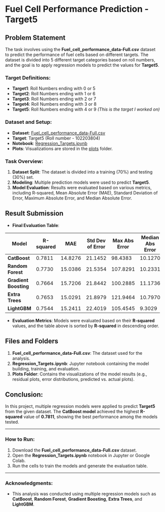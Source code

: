 # Fuel Cell Performance Prediction - Target5

## Problem Statement

The task involves using the **Fuel_cell_performance_data-Full.csv** dataset to predict the performance of fuel cells based on different targets. The dataset is divided into 5 different target categories based on roll numbers, and the goal is to apply regression models to predict the values for **Target5**.

### Target Definitions:
- **Target1**: Roll Numbers ending with 0 or 5
- **Target2**: Roll Numbers ending with 1 or 6
- **Target3**: Roll Numbers ending with 2 or 7
- **Target4**: Roll Numbers ending with 3 or 8
- **Target5**: Roll Numbers ending with 4 or 9 *(This is the target I worked on)*

### Dataset and Setup:
- **Dataset**: [Fuel_cell_performance_data-Full.csv](./Fuel_cell_performance_data-Full.csv)
- **Target**: Target5 (Roll number - 102203804)
- **Notebook**: [Regression_Targets.ipynb](./Regression_Targets.ipynb)
- **Plots**: Visualizations are stored in the [plots](./plots) folder.

### Task Overview:
1. **Dataset Split**: The dataset is divided into a training (70%) and testing (30%) set.
2. **Modeling**: Multiple prediction models were used to predict **Target5**.
3. **Model Evaluation**: Results were evaluated based on various metrics, including R-squared, Mean Absolute Error (MAE), Standard Deviation of Error, Maximum Absolute Error, and Median Absolute Error.

## Result Submission
- **Final Evaluation Table**:

| Model        | R-squared | MAE    | Std Dev of Error | Max Abs Error | Median Abs Error |
|--------------|-----------|--------|------------------|---------------|------------------|
| **CatBoost** | 0.7811    | 14.8276| 21.1452          | 98.4383       | 10.1270          |
| **Random Forest** | 0.7730 | 15.0386| 21.5354          | 107.8291      | 10.2331          |
| **Gradient Boosting** | 0.7664 | 15.7206 | 21.8442      | 100.2885      | 11.1736          |
| **Extra Trees** | 0.7653  | 15.0291 | 21.8979          | 121.9464      | 10.7970          |
| **LightGBM**  | 0.7544    | 15.2411| 22.4019          | 105.4545      | 9.3029           |

- **Evaluation Metrics**: Models were evaluated based on their **R-squared** values, and the table above is sorted by **R-squared** in descending order.

## Files and Folders
1. **Fuel_cell_performance_data-Full.csv**: The dataset used for the analysis.
2. **Regression_Targets.ipynb**: Jupyter notebook containing the model building, training, and evaluation.
3. **Plots Folder**: Contains the visualizations of the model results (e.g., residual plots, error distributions, predicted vs. actual plots).
   
## Conclusion:
In this project, multiple regression models were applied to predict **Target5** from the given dataset. The **CatBoost model** achieved the highest **R-squared** value of **0.7811**, showing the best performance among the models tested.

---

### How to Run:
1. Download the **Fuel_cell_performance_data-Full.csv** dataset.
2. Open the **Regression_Targets.ipynb** notebook in Jupyter or Google Colab.
3. Run the cells to train the models and generate the evaluation table.

---

### Acknowledgments:
- This analysis was conducted using multiple regression models such as **CatBoost**, **Random Forest**, **Gradient Boosting**, **Extra Trees**, and **LightGBM**.
